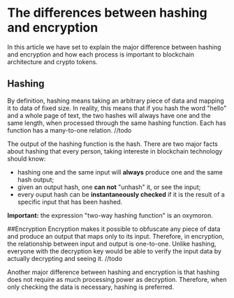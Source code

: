 # The differences between hashing and encryption

In this article we have set to explain the major difference between hashing and encryption and how each process is important to blockchain architecture and crypto tokens. 

## Hashing
By definition, hashing means taking an arbitrary piece of data and mapping it to data of fixed size. In reality, this means that if you hash the word "hello" and a whole page of text, the two hashes will always have one and the same length, when processed through the same hashing function. Each has function has a many-to-one relation. //todo

The output of the hashing function is the hash. There are two major facts about hashing that every person, taking intereste in blockchain technology should know:
* hashing one and the same input will **always** produce one and the same hash output;
* given an output hash, one **can not** "unhash" it, or see the input;
* every ouput hash can be **instantaneously checked** if it is the result of a specific input that has been hashed.

**Important:** the expression "two-way hashing function" is an oxymoron.

##Encryption
Encryption makes it possible to obfuscate any piece of data and produce an output that maps only to its input. Therefore, in encryption, the relationship between input and output is one-to-one. Unlike hashing, everyone with the decryption key would be able to verify the input data by actually decrypting and seeing it.  //todo

Another major difference between hashing and encryption is that hashing does not require as much processing power as decryption. Therefore, when only checking the data is necessary, hashing is preferred. 


